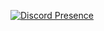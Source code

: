 [![Discord Presence](https://lanyard-profile-readme.vercel.app/api/852929415384924181
                            )](https://discord.com/users/852929415384924181)
